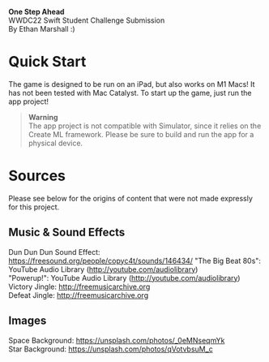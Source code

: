 **One Step Ahead**<br>
WWDC22 Swift Student Challenge Submission<br>
By Ethan Marshall :)

# Quick Start
The game is designed to be run on an iPad, but also works on M1 Macs! It has not been tested with Mac Catalyst. To start up the game, just run the app project!

> **Warning**<br>
> The app project is not compatible with Simulator, since it relies on the Create ML framework. Please be sure to build and run the app for a physical device.

# Sources
Please see below for the origins of content that were not made expressly for this project.

## Music & Sound Effects
Dun Dun Dun Sound Effect: https://freesound.org/people/copyc4t/sounds/146434/
"The Big Beat 80s": YouTube Audio Library (http://youtube.com/audiolibrary)<br>
"Powerup!": YouTube Audio Library (http://youtube.com/audiolibrary)<br>
Victory Jingle: http://freemusicarchive.org<br>
Defeat Jingle: http://freemusicarchive.org<br>

## Images
Space Background: https://unsplash.com/photos/_0eMNseqmYk<br>
Star Background: https://unsplash.com/photos/qVotvbsuM_c<br>
